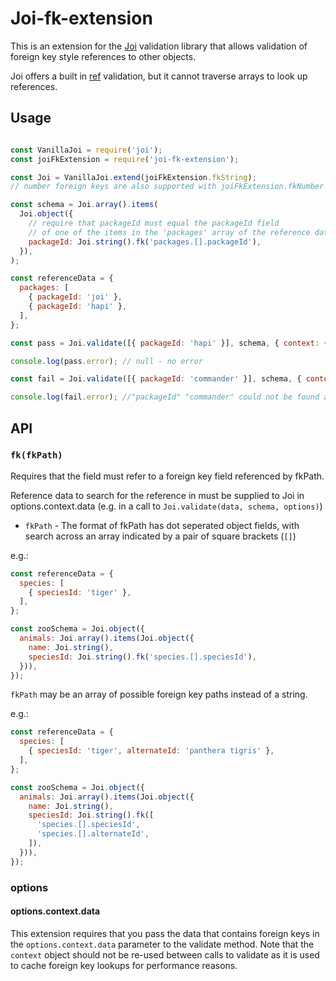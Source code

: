 # Joi-fk-extension

This is an extension for the [Joi](https://github.com/hapijs/joi) validation library that allows validation of foreign key style references to other objects.

Joi offers a built in [ref](https://github.com/hapijs/joi/blob/v15.0.1/API.md#refkey-options) validation, but it cannot traverse arrays to look up references.

## Usage

```js

const VanillaJoi = require('joi');
const joiFkExtension = require('joi-fk-extension');

const Joi = VanillaJoi.extend(joiFkExtension.fkString);
// number foreign keys are also supported with joiFkExtension.fkNumber

const schema = Joi.array().items(
  Joi.object({
    // require that packageId must equal the packageId field 
    // of one of the items in the 'packages' array of the reference data
    packageId: Joi.string().fk('packages.[].packageId'),
  }),
);

const referenceData = {
  packages: [
    { packageId: 'joi' },
    { packageId: 'hapi' },
  ],
};

const pass = Joi.validate([{ packageId: 'hapi' }], schema, { context: {data: referenceData } );

console.log(pass.error); // null - no error

const fail = Joi.validate([{ packageId: 'commander' }], schema, { context: { data: referenceData } });

console.log(fail.error); //"packageId" "commander" could not be found as a reference to "packages.[].packageId"

```

## API

### `fk(fkPath)`

Requires that the field must refer to a foreign key field referenced by fkPath.

Reference data to search for the reference in must be supplied to Joi in options.context.data (e.g. in a call to `Joi.validate(data, schema, options)`) 

- `fkPath` - The format of fkPath has dot seperated object fields, with search across an array indicated by a pair of square brackets (`[]`)

e.g.:

```js
const referenceData = {
  species: [
    { speciesId: 'tiger' },
  ],
};

const zooSchema = Joi.object({
  animals: Joi.array().items(Joi.object({
    name: Joi.string(),
    speciesId: Joi.string().fk('species.[].speciesId'),
  })),
});
```

`fkPath` may be an array of possible foreign key paths instead of a string.

e.g.:

```js
const referenceData = {
  species: [
    { speciesId: 'tiger', alternateId: 'panthera tigris' },
  ],
};

const zooSchema = Joi.object({
  animals: Joi.array().items(Joi.object({
    name: Joi.string(),
    speciesId: Joi.string().fk([
      'species.[].speciesId',
      'species.[].alternateId',
    ]),
  })),
});
```

### options

#### options.context.data
This extension requires that you pass the data that contains foreign keys in the ```options.context.data``` parameter to the validate method.  Note that the ```context``` object should not be re-used between calls to validate as it is used to cache foreign key lookups for performance reasons.